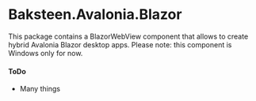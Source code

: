 # Baksteen.Avalonia.Blazor

This package contains a BlazorWebView component that allows to create hybrid Avalonia Blazor desktop apps.
Please note: this component is Windows only for now.

#### ToDo
- Many things
